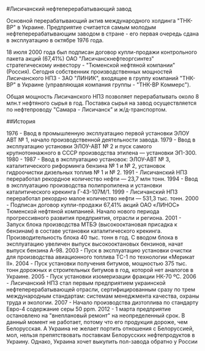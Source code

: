 #Лисичанский нефтеперерабатывающий завод

 Oсновной перерабатывающий актив международного холдинга "ТНК-ВР" в Украине. Предприятие считается самым молодым нефтеперерабатывающим заводом в стране - его первая очередь сдана в эксплуатацию в октябре 1976 года.

18 июля 2000 года был подписан договор купли-продажи контрольного пакета акций (67,41%) ОАО "Лисичанскнефтеоргсинтез" стратегическому инвестору - "Тюменской нефтяной компании" (Россия). Сегодня собственник производственных мощностей Лисичанского НПЗ - ЗАО "ЛИНИК", входящее в группу компаний "ТНК-ВР" в Украине (управляющая компания группы - "ТНК-ВР Коммерс").

Общая мощность Лисичанского НПЗ позволяет перерабатывать около 8 млн.т нефтяного сырья в год. Поставка сырья на завод осуществляется по нефтепроводу "Самара - Лисичанск" и ж/д-транспортом.

##История

1976 - Ввод в промышленную эксплуатацию первой установки ЭЛОУ АВТ № 1, начало производственной деятельности завода.
1979 - Ввод в эксплуатацию установки ЭЛОУ-АВТ № 2 и пуск самого крупнотоннажного в СССР производства этилена — установки ЭП-300.
1980 - 1987 - Ввод в эксплуатацию установок: ЭЛОУ-АВТ № 3, каталитического риформинга бензина № 1 и № 2, установок гидроочистки дизельных топлив № 1 и № 2.
1991 - Лисичанский НПЗ переработал рекордное количество нефти — 23,7 млн тонн.
1994 - Ввод в эксплуатацию производства полипропилена и установки каталитического крекинга Г-43-107М/1.
1999 - Лисичанский НПЗ переработал рекордно малое количество нефти — 531,3 тыс. тонн.
2000 - Подписан договор купли-продажи 67,41% акций ОАО «ЛИНОС» Тюменской нефтяной компанией. Начало нового периода прогрессивного развития предприятия, отрасли и региона.
2001 - Запуск блока производства МТБЭ (высокооктановая присадка к бензинам) в составе установки каталитического крекинга. Производительность блока 40 тыс. тонн в год. С вводом блока в эксплуатацию увеличен выпуск высокооктановых бензинов, начат выпуск бензина А-98.
2003 - Пуск в эксплуатацию установки очистки для производства авиационного топлива ТС-1 по технологии «Мерикат II».
2004 - Пуск установки получения битумов, мощностью 375 тыс. тонн дорожных и строительных битумов в год, которой нет аналогов в Украине.
2005 - Пуск установки изомеризации фракции НК-70 ºС.
2006 - Лисичанский НПЗ стал первым предприятием украинской нефтеперерабатывающей отрасли, сертифицированным сразу по трем международным стандартам: системам менеджмента качества, охраны труда и экологии.
2007 - Начало производства дизтоплива по стандарту Евро-4 содержание серы 50 ppm.
2012 - 1 марта предприятие остановлено на "внеплановый ремонт" на неопределенный срок. 
В данный момент не работает, потому что его продукция дороже, чем Белорусская. А Украина не желает портить отношения с Белоруссией, мол, нельзя препятствовать поставкам Белорусских нефтепродуктов в Украину. Однако, Украина хочет выкупить пол-завода обратно у России


